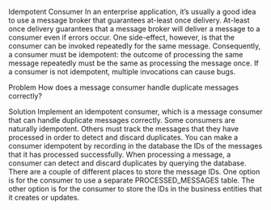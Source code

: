 Idempotent Consumer
In an enterprise application, it’s usually a good idea to use a message 
broker that guarantees at-least once delivery. At-least once delivery 
guarantees that a message broker will deliver a message to a consumer even 
if errors occur. One side-effect, however, is that the consumer can be 
invoked repeatedly for the same message. Consequently, a consumer must be 
idempotent: the outcome of processing the same message repeatedly must be 
the same as processing the message once. If a consumer is not idempotent, 
multiple invocations can cause bugs.

Problem
How does a message consumer handle duplicate messages correctly?

Solution
Implement an idempotent consumer, which is a message consumer that can 
handle duplicate messages correctly. Some consumers are naturally 
idempotent. Others must track the messages that they have processed in 
order to detect and discard duplicates.
You can make a consumer idempotent by recording in the database the IDs of 
the messages that it has processed successfully. When processing a message,
a consumer can detect and discard duplicates by querying the database. 
There are a couple of different places to store the message IDs. One option
is for the consumer to use a separate PROCESSED_MESSAGES table. The other 
option is for the consumer to store the IDs in the business entities that 
it creates or updates.
